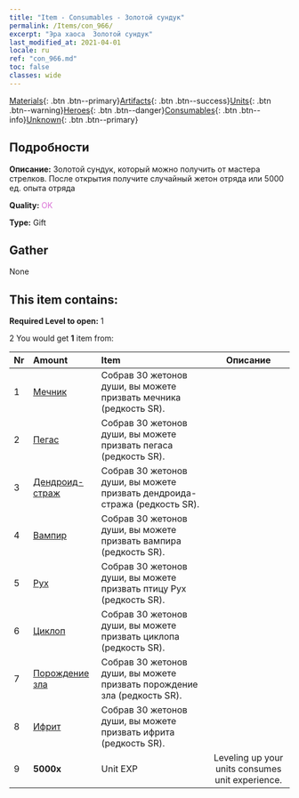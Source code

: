 ```yaml
---
title: "Item - Consumables - Золотой сундук"
permalink: /Items/con_966/
excerpt: "Эра хаоса  Золотой сундук"
last_modified_at: 2021-04-01
locale: ru
ref: "con_966.md"
toc: false
classes: wide
---
```

 [Materials](/ru/Items/){: .btn .btn--primary}[Artifacts](/ru/Items/Artifacts/){: .btn .btn--success}[Units](/ru/Items/Units/){: .btn .btn--warning}[Heroes](/ru/Items/Heroes/){: .btn .btn--danger}[Consumables](/ru/Items/Consumables/){: .btn .btn--info}[Unknown](/ru/Items/Unknown/){: .btn .btn--primary}

## Подробности
 **Описание:** Золотой сундук, который можно получить от мастера стрелков. После открытия получите случайный жетон отряда или 5000 ед. опыта отряда

 **Quality:** <span style="color: #DA70D6">OK</span>

 **Type:** Gift

## Gather

  None

## This item contains:

 **Required Level to open:** 1

 2 You would get **1** item  from:

  | Nr | Amount |     Item    | Описание |
  |:---|:-------|:------------|:-----------:|
  | 1 | [Мечник](/ru/Items/unt_193/) | Собрав 30 жетонов души, вы можете призвать мечника (редкость SR). | 
  | 2 | [Пегас](/ru/Items/unt_202/) | Собрав 30 жетонов души, вы можете призвать пегаса (редкость SR). | 
  | 3 | [Дендроид-страж](/ru/Items/unt_203/) | Собрав 30 жетонов души, вы можете призвать дендроида-стража (редкость SR). | 
  | 4 | [Вампир](/ru/Items/unt_211/) | Собрав 30 жетонов души, вы можете призвать вампира (редкость SR). | 
  | 5 | [Рух](/ru/Items/unt_221/) | Собрав 30 жетонов души, вы можете призвать птицу Рух (редкость SR). | 
  | 6 | [Циклоп](/ru/Items/unt_222/) | Собрав 30 жетонов души, вы можете призвать циклопа (редкость SR). | 
  | 7 | [Порождение зла](/ru/Items/unt_230/) | Собрав 30 жетонов души, вы можете призвать порождение зла (редкость SR). | 
  | 8 | [Ифрит](/ru/Items/unt_231/) | Собрав 30 жетонов души, вы можете призвать ифрита (редкость SR). | 
  | 9 |  **5000x** | Unit EXP | Leveling up your units consumes unit experience.  | 
